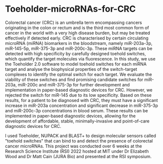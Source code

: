 # Toeholder-microRNAs-for-CRC

Colorectal cancer (CRC) is an umbrella term encompassing cancers originating in the
colon or rectum and is the third most common form of cancer in the world with a very high
disease burden, but may be treated effectively if detected early. CRC is characterised by certain circulating microRNA (miRNA) biomarkers in the bloodstream, namely miR-203a-3p, miR-145-5p, miR-375-3p and miR-200c-3p. These miRNA targets can be detected with high specificity by carefully designed toehold switches, which quantify the target molecules via fluorescence. In this study, we use the Toeholder 2.0 software to model toehold switches for each miRNA target and analyse the biophysical properties of the switch-target complexes to identify the optimal switch for each target. We evaluate the viability of these switches and find promising candidate switches for miR-203a, miR-200c and miR-375-3p for further development and implementation in paper-based diagnostic devices for CRC. However, we rejected the switch for miR-145 due to its low specificity. Based on these results, for a patient to be diagnosed with CRC, they must have a significant increase in miR-203a concentration and significant decrease in miR-375-3p and miR-200c-3p concentrations in blood serum. These results can be implemented in paper-based diagnostic devices, allowing for the development of affordable, stable, minimally-invasive and point-of-care diagnostic devices for CRC.

I used Toeholder, NUPACK and BLAST+ to design molecular sensors called "toehold switches" that can bind to and detect the presence of colorectal cancer microRNAs. This project was conducted over 6 weeks at the Research Science Institute (RSI) 2022 hosted at MIT under Dr Elizabeth Wood and Dr Matt Cain (JURA Bio) and presented at the RSI symposium.
